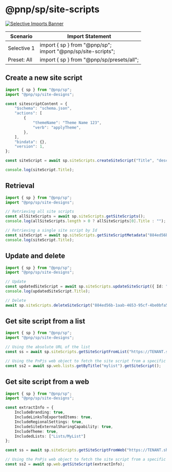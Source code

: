 # @pnp/sp/site-scripts

[![Selective Imports Banner](https://img.shields.io/badge/Selective%20Imports-informational.svg)](../concepts/selective-imports.md)

|Scenario|Import Statement|
|--|--|
|Selective 1|import { sp } from "@pnp/sp";<br />import "@pnp/sp/site-scripts";|
|Preset: All|import { sp } from "@pnp/sp/presets/all";|

## Create a new site script

```TypeScript
import { sp } from "@pnp/sp";
import "@pnp/sp/site-designs";

const sitescriptContent = {
    "$schema": "schema.json",
    "actions": [
        {
            "themeName": "Theme Name 123",
            "verb": "applyTheme",
        },
    ],
    "bindata": {},
    "version": 1,
};

const siteScript = await sp.siteScripts.createSiteScript("Title", "description", sitescriptContent);

console.log(siteScript.Title);
```

## Retrieval

```TypeScript
import { sp } from "@pnp/sp";
import "@pnp/sp/site-designs";

// Retrieving all site scripts
const allSiteScripts = await sp.siteScripts.getSiteScripts();
console.log(allSiteScripts.length > 0 ? allSiteScripts[0].Title : "");

// Retrieving a single site script by Id
const siteScript = await sp.siteScripts.getSiteScriptMetadata("884ed56b-1aab-4653-95cf-4be0bfa5ef0a");
console.log(siteScript.Title);
```

## Update and delete

```TypeScript
import { sp } from "@pnp/sp";
import "@pnp/sp/site-designs";

// Update
const updatedSiteScript = await sp.siteScripts.updateSiteScript({ Id: "884ed56b-1aab-4653-95cf-4be0bfa5ef0a", Title: "New Title" });
console.log(updatedSiteScript.Title);

// Delete
await sp.siteScripts.deleteSiteScript("884ed56b-1aab-4653-95cf-4be0bfa5ef0a");
```

## Get site script from a list

```TypeScript
import { sp } from "@pnp/sp";
import "@pnp/sp/site-designs";

// Using the absolute URL of the list
const ss = await sp.siteScripts.getSiteScriptFromList("https://TENANT.sharepoint.com/Lists/mylist");

// Using the PnPjs web object to fetch the site script from a specific list
const ss2 = await sp.web.lists.getByTitle("mylist").getSiteScript();
```

## Get site script from a web

```TypeScript
import { sp } from "@pnp/sp";
import "@pnp/sp/site-designs";

const extractInfo = {
    IncludeBranding: true,
    IncludeLinksToExportedItems: true,
    IncludeRegionalSettings: true,
    IncludeSiteExternalSharingCapability: true,
    IncludeTheme: true,
    IncludedLists: ["Lists/MyList"]
};

const ss = await sp.siteScripts.getSiteScriptFromWeb("https://TENANT.sharepoint.com/sites/mysite", extractInfo);

// Using the PnPjs web object to fetch the site script from a specific web
const ss2 = await sp.web.getSiteScript(extractInfo);
```
